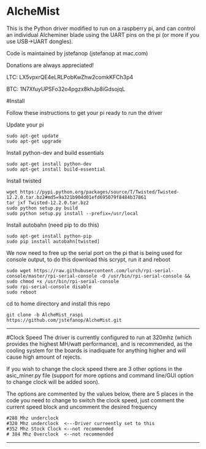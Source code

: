 # AlcheMist


This is the Python driver modified to run on a raspberry pi, and can control an individual Alcheminer blade using the UART pins on the pi (or more if you use USB->UART dongles).



Code is maintained by jstefanop (jstefanop at mac.com)

Donations are always appreciated!

LTC: LX5vpxrQE4eLRLPobKwZhw2comkKFCh3p4 

BTC: 1N7XfuyUPSFo32o4pgzx8khJp8iGdsojqL

#Install

Follow these instructions to get your pi ready to run the driver

Update your pi

```
sudo apt-get update
sudo apt-get upgrade
```

Install python-dev and build essentials

```
sudo apt-get install python-dev
sudo apt-get install build-essential
```

Install twisted

```
wget https://pypi.python.org/packages/source/T/Twisted/Twisted-12.2.0.tar.bz2#md5=9a321b904d01efd695079f8484b37861
tar jxf Twisted-12.2.0.tar.bz2 
sudo python setup.py build
sudo python setup.py install --prefix=/usr/local
```

Install autobahn (need pip to do this)

```
sudo apt-get install python-pip
sudo pip install autobahn[twisted]
```

We now need to free up the serial port on the pi that is being used for console output, to do this download this scrypt, run it and reboot

```
sudo wget https://raw.githubusercontent.com/lurch/rpi-serial-console/master/rpi-serial-console -O /usr/bin/rpi-serial-console && sudo chmod +x /usr/bin/rpi-serial-console
sudo rpi-serial-console disable
sudo reboot
```

cd to home directory and install this repo

```
git clone -b AlcheMist_raspi https://github.com/jstefanop/AlcheMist.git
```


---
#Clock Speed
The driver is currently configured to run at 320mhz (which provides the highest MH/watt performance), and is recommended, as the cooling system for the boards is inadiquate for anything higher and will cause high amount of rejects. 

If you wish to change the clock speed there are 3 other options in the asic_miner.py file (support for more options and command line/GUI option to change clock will be added soon).

The options are commented by the values below, there are 5 places in the code you need to change to switch the clock speed, just comment the current speed block and uncomment the desired frequency
```
#288 Mhz underclock
#320 Mhz underclock  <---Driver curreently set to this
#352 Mhz Stock Clock <--not recommended
# 384 Mhz Overclock  <--not recommended
```

---
